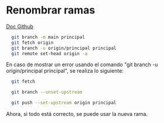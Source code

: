# Renombrar ramas

[Doc Github](https://docs.github.com/es/repositories/configuring-branches-and-merges-in-your-repository/managing-branches-in-your-repository/renaming-a-branch)

```bash
  git branch -m main principal
  git fetch origin
  git branch -u origin/principal principal
  git remote set-head origin -a
```


En caso de mostrar un error usando el comando "git branch -u origin/principal principal", se realiza lo siguiente:

```bash
  git fetch

  git branch --unset-upstream

  git push --set-upstream origin principal
```


Ahora, si todo está correcto, se puede usar la nueva rama.
